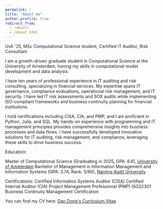 ```yaml
---
permalink: /
title: "About me"
author_profile: true
redirect_from: 
  - /about/
  - /about.html
---
```


UvA '25, MSc Computational Science student, Certified IT Auditor, Risk Consultant

I am a growth-driven graduate student in Computational Science at the University of Amsterdam, honing my skills in computational model development and data analysis.

I have ten years of professional experience in IT auditing and risk consulting, specializing in financial services. My expertise spans IT governance, compliance evaluations, operational risk management, and IT security. I have led IT risk assessments and SOX audits while implementing ISO-compliant frameworks and business continuity planning for financial institutions.

I hold certifications including CISA, CIA, and PMP, and I am proficient in Python, Julia, and SQL. My hands-on experience with programming and IT management principles provides comprehensive insights into business processes and data flows. I have successfully developed innovative solutions for IT auditing, risk management, and compliance, leveraging these skills to drive business success.

Education:

Master of Computational Science (Graduating in 2025, GPA: 8.6), [University of Amsterdam](https://www.uva.nl/)
Bachelor of Management in Information Management and Information Systems (GPA: 3.74, Rank: 5/90), [Nanjing Audit University](https://www.nau.edu.cn/)

Certifications:
Certified Information Systems Auditor (CISA)
Certified Internal Auditor (CIA)
Project Management Professional (PMP)
ISO22301 Business Continuity Management Certification

You can find my CV here: [Dan Dong's Curriculum Vitae](CV_DanDong_20241110.pdf)


